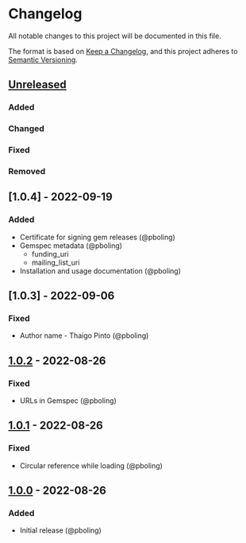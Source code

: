 # Changelog
All notable changes to this project will be documented in this file.

The format is based on [Keep a Changelog](https://keepachangelog.com/en/1.0.0/),
and this project adheres to [Semantic Versioning](https://semver.org/spec/v2.0.0.html).

## [Unreleased]
### Added
### Changed
### Fixed
### Removed

## [1.0.4] - 2022-09-19
### Added
- Certificate for signing gem releases (@pboling)
- Gemspec metadata (@pboling)
  - funding_uri
  - mailing_list_uri
- Installation and usage documentation (@pboling)

## [1.0.3] - 2022-09-06
### Fixed
- Author name - Thaigo Pinto (@pboling)

## [1.0.2] - 2022-08-26
### Fixed
- URLs in Gemspec (@pboling)

## [1.0.1] - 2022-08-26
### Fixed
- Circular reference while loading (@pboling)

## [1.0.0] - 2022-08-26
### Added
- Initial release (@pboling)

[Unreleased]: https://gitlab.com/oauth-xx/oauth-tty/-/compare/v1.0.2...main
[1.0.2]: https://gitlab.com/oauth-xx/oauth-tty/-/releases/tag/v1.0.2
[1.0.1]: https://gitlab.com/oauth-xx/oauth-tty/-/releases/tag/v1.0.1
[1.0.0]: https://gitlab.com/oauth-xx/oauth-tty/-/releases/tag/v1.0.0
